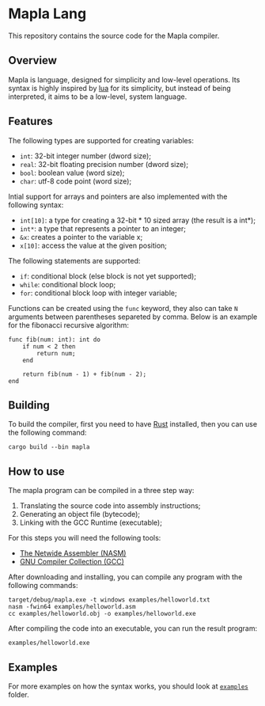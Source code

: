 # Mapla Lang

This repository contains the source code for the Mapla compiler.

## Overview

Mapla is language, designed for simplicity and low-level operations. Its syntax is highly inspired by [lua](https://www.lua.org/) for its simplicity, but instead of being interpreted, it aims to be a low-level, system language.

## Features

The following types are supported for creating variables:

- `int`: 32-bit integer number (dword size);
- `real`: 32-bit floating precision number (dword size);
- `bool`: boolean value (word size);
- `char`: utf-8 code point (word size);

Intial support for arrays and pointers are also implemented with the following syntax:

- `int[10]`: a type for creating a 32-bit * 10 sized array (the result is a int*);
- `int*`: a type that represents a pointer to an integer;
- `&x`: creates a pointer to the variable x;
- `x[10]`: access the value at the given position;

The following statements are supported:

- `if`: conditional block (else block is not yet supported);
- `while`: conditional block loop;
- `for`: conditional block loop with integer variable;

Functions can be created using the `func` keyword, they also can take `N` arguments between parentheses separeted by comma. Below is an example for the fibonacci recursive algorithm:

```
func fib(num: int): int do
    if num < 2 then
        return num;
    end

    return fib(num - 1) + fib(num - 2);
end
```

## Building

To build the compiler, first you need to have [Rust](https://www.rust-lang.org) installed, then you can use the following command:

```shell
cargo build --bin mapla
```

## How to use

The mapla program can be compiled in a three step way:

1. Translating the source code into assembly instructions;
2. Generating an object file (bytecode);
3. Linking with the GCC Runtime (executable);

For this steps you will need the following tools:

- [The Netwide Assembler (NASM)](https://www.nasm.us/)
- [GNU Compiler Collection (GCC)](https://gcc.gnu.org/)

After downloading and installing, you can compile any program with the following commands:

```shell
target/debug/mapla.exe -t windows examples/helloworld.txt
nasm -fwin64 examples/helloworld.asm
cc examples/helloworld.obj -o examples/helloworld.exe
```

After compiling the code into an executable, you can run the result program:

```shell
examples/helloworld.exe
```

## Examples

For more examples on how the syntax works, you should look at [`examples`](/examples/) folder.